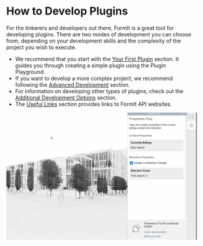 # How to Develop Plugins

For the tinkerers and developers out there, FormIt is a great tool for developing plugins. There are two modes of development you can choose from, depending on your development skills and the complexity of the project you wish to execute.&#x20;

* We recommend that you start with the [Your First Plugin](your-first-plugin/) section. It guides you through creating a simple plugin using the Plugin Playground.&#x20;
* If you want to develop a more complex project, we recommend following the [Advanced Development](advanced-development/) section.
* For information on developing other types of plugins, check out the [Additional Development Options](additional-development-options/) section.
* The [Useful Links](useful-links.md) section provides links to FormIt API websites.

![](../../.gitbook/assets/g5.gif)

&#x20;

